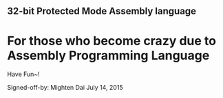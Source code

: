 ##  32-bit Protected Mode Assembly language

#  For those who become crazy due to Assembly Programming Language

Have Fun~!

  Signed-off-by:  Mighten Dai
                  July 14, 2015